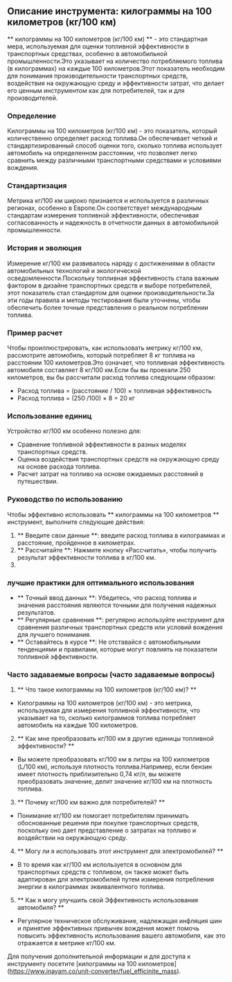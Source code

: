 ## Описание инструмента: килограммы на 100 километров (кг/100 км)

** килограммы на 100 километров (кг/100 км) ** - это стандартная мера, используемая для оценки топливной эффективности в транспортных средствах, особенно в автомобильной промышленности.Это указывает на количество потребляемого топлива (в килограммах) на каждые 100 километров.Этот показатель необходим для понимания производительности транспортных средств, воздействия на окружающую среду и эффективности затрат, что делает его ценным инструментом как для потребителей, так и для производителей.

### Определение

Килограммы на 100 километров (кг/100 км) - это показатель, который количественно определяет расход топлива.Он обеспечивает четкий и стандартизированный способ оценки того, сколько топлива использует автомобиль на определенном расстоянии, что позволяет легко сравнить между различными транспортными средствами и условиями вождения.

### Стандартизация

Метрика кг/100 км широко признается и используется в различных регионах, особенно в Европе.Он соответствует международным стандартам измерения топливной эффективности, обеспечивая согласованность и надежность в отчетности данных в автомобильной промышленности.

### История и эволюция

Измерение кг/100 км развивалось наряду с достижениями в области автомобильных технологий и экологической осведомленности.Поскольку топливная эффективность стала важным фактором в дизайне транспортных средств и выборе потребителей, этот показатель стал стандартом для оценки производительности.За эти годы правила и методы тестирования были уточнены, чтобы обеспечить более точные представления о реальном потреблении топлива.

### Пример расчет

Чтобы проиллюстрировать, как использовать метрику кг/100 км, рассмотрите автомобиль, который потребляет 8 кг топлива на расстоянии 100 километров.Это означает, что топливная эффективность автомобиля составляет 8 кг/100 км.Если бы вы проехали 250 километров, вы бы рассчитали расход топлива следующим образом:

- Расход топлива = (расстояние / 100) × топливная эффективность
- Расход топлива = (250 /100) × 8 = 20 кг

### Использование единиц

Устройство кг/100 км особенно полезно для:

- Сравнение топливной эффективности в разных моделях транспортных средств.
- Оценка воздействия транспортных средств на окружающую среду на основе расхода топлива.
- Расчет затрат на топливо на основе ожидаемых расстояний в путешествии.

### Руководство по использованию

Чтобы эффективно использовать ** килограммы на 100 километров ** инструмент, выполните следующие действия:

1. ** Введите свои данные **: введите расход топлива в килограммах и расстояние, пройденное в километрах.
2. ** Рассчитайте **: Нажмите кнопку «Рассчитать», чтобы получить результат эффективности топлива в кг/100 км.
3.

### лучшие практики для оптимального использования

- ** Точный ввод данных **: Убедитесь, что расход топлива и значения расстояния являются точными для получения надежных результатов.
- ** Регулярные сравнения **: регулярно используйте инструмент для сравнения различных транспортных средств или условий вождения для лучшего понимания.
- ** Оставайтесь в курсе **: Не отставайся с автомобильными тенденциями и правилами, которые могут повлиять на показатели топливной эффективности.

### Часто задаваемые вопросы (часто задаваемые вопросы)

1. ** Что такое килограммы на 100 километров (кг/100 км)? **
- Килограммы на 100 километров (кг/100 км) - это метрика, используемая для измерения топливной эффективности, что указывает на то, сколько килограммов топлива потребляет автомобиль на каждые 100 километров.

2. ** Как мне преобразовать кг/100 км в другие единицы топливной эффективности? **
- Вы можете преобразовать кг/100 км в литры на 100 километров (L/100 км), используя плотность топлива.Например, если бензин имеет плотность приблизительно 0,74 кг/л, вы можете преобразовать значение, делит значение кг/100 км на плотность топлива.

3. ** Почему кг/100 км важно для потребителей? **
- Понимание кг/100 км помогает потребителям принимать обоснованные решения при покупке транспортных средств, поскольку оно дает представление о затратах на топливо и воздействии на окружающую среду.

4. ** Могу ли я использовать этот инструмент для электромобилей? **
- В то время как кг/100 км используется в основном для транспортных средств с топливом, он также может быть адаптирован для электромобилей путем измерения потребления энергии в килограммах эквивалентного топлива.

5. ** Как я могу улучшить свой Эффективность использования автомобиля? **
- Регулярное техническое обслуживание, надлежащая инфляция шин и принятие эффективных привычек вождения может помочь повысить эффективность использования вашего автомобиля, как это отражается в метрике кг/100 км.

Для получения дополнительной информации и для доступа к инструменту посетите [килограммы на 100 километров] (https://www.inayam.co/unit-converter/fuel_efficinite_mass).